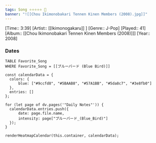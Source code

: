 ```yaml
---
tags: Song ⭐⭐⭐⭐⭐ 💛
banner: "![[Chou Ikimonobakari Tennen Kinen Members (2008).jpg]]"
---
```

[Time:: 3:39]
[Artist:: [[Ikimonogakaru]] ]
[Genre:: J-Pop]
[Played:: 41]
[Album:: [[Chou Ikimonobakari Tennen Kinen Members (2008)]]]
[Year:: 2008]
### Dates
````dataview
TABLE Favorite_Song
WHERE Favorite_Song = [[ブルーバード (Blue Bird)]]
````

  ```dataviewjs
const calendarData = { 
	colors: { 
		blue: ["#9ccfd8", "#5BAAB8", "#57A1BB", "#5da8c7", "#3e8fb0"] 
	}, 
	entries: [] 
}; 

for (let page of dv.pages('"Daily Notes"')) { 
	calendarData.entries.push({ 
		date: page.file.name, 
		intensity: page["ブルーバード_(Blue_Bird)"]
	}); 
} 

renderHeatmapCalendar(this.container, calendarData);
```
